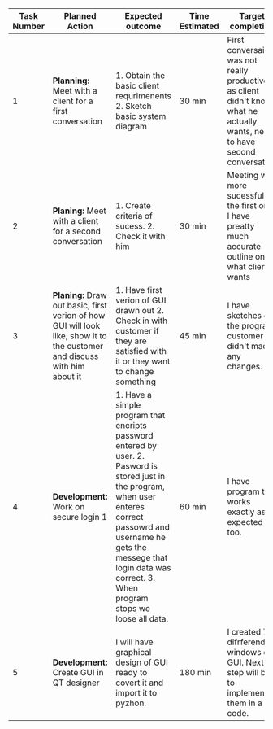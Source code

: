 | Task Number | Planned Action | Expected outcome | Time Estimated | Target completion | Criteria |
|-------------|----------------|------------------|----------------|-------------------|----------|
| 1 | **Planning:** Meet with a client for a first conversation | 1. Obtain the basic client requrimenents 2. Sketch basic system diagram | 30 min | First conversaion was not really productive as client didn't know what he actually wants, need to have second conversation | A|
| 2 | **Planing:** Meet with a client for a second conversation | 1. Create criteria of sucess. 2. Check it with him | 30 min | Meeting was more sucessful as the first one. I have preatty much accurate outline on what client wants | A|
| 3 | **Planing:** Draw out basic, first verion of how GUI will look like, show it to the customer and discuss with him about it | 1. Have first verion of GUI drawn out 2. Check in with customer if they are satisfied with it or they want to change something | 45 min | I have sketches of the program, customer didn't made any changes. | A | 
| 4 | **Development:** Work on secure login 1 | 1. Have a simple program that encripts password entered by user. 2. Pasword is stored just in the program, when user enteres correct passowrd and username he  gets the messege that login data was correct. 3. When program stops we loose all data. | 60 min | I have program that works exactly as I expected it too. | C |
| 5 | **Development:** Create GUI in QT designer | I will have graphical design of GUI ready to covert it and import it to pyzhon. | 180 min| I created 7 difrferend windows of GUI. Next step will be to implement them in a code. | C |
